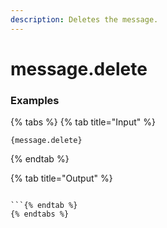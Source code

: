 ```yaml
---
description: Deletes the message.
---
```


# message.delete <message id> <message channel>

### Examples

{% tabs %}
{% tab title="Input" %}
```text
{message.delete}
```
{% endtab %}

{% tab title="Output" %}
```text

```{% endtab %}
{% endtabs %}